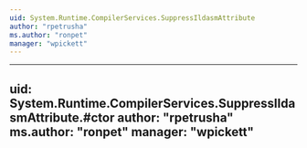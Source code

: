 ```yaml
---
uid: System.Runtime.CompilerServices.SuppressIldasmAttribute
author: "rpetrusha"
ms.author: "ronpet"
manager: "wpickett"
---
```


---
uid: System.Runtime.CompilerServices.SuppressIldasmAttribute.#ctor
author: "rpetrusha"
ms.author: "ronpet"
manager: "wpickett"
---
